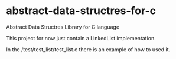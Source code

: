# abstract-data-structres-for-c
Abstract Data Structres Library for C language

This project for now just contain a LinkedList implementation.

In the /test/test_list/test_list.c there is an example of how to used it.

